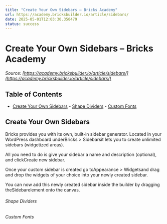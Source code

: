 ```yaml
---
title: "Create Your Own Sidebars – Bricks Academy"
url: https://academy.bricksbuilder.io/article/sidebars/
date: 2025-05-01T12:03:30.350479
status: success
---
```


# Create Your Own Sidebars – Bricks Academy

*Source: [https://academy.bricksbuilder.io/article/sidebars/](https://academy.bricksbuilder.io/article/sidebars/)*

## Table of Contents

- [Create Your Own Sidebars](#create-your-own-sidebars)
        - [Shape Dividers](#shape-dividers)
        - [Custom Fonts](#custom-fonts)

## Create Your Own Sidebars

Bricks provides you with its own, built-in sidebar generator. Located in your WordPress dashboard underBricks > Sidebarsit lets you to create unlimited sidebars (widgetized areas).

All you need to do is give your sidebar a name and description (optional), and clickCreate new sidebar.

Once your custom sidebar is created go toAppearance > Widgetsand drag and drop the widgets of your choice into your newly created sidebar.

You can now add this newly created sidebar inside the builder by dragging theSidebarelement onto the canvas.

###### Shape Dividers

###### Custom Fonts

